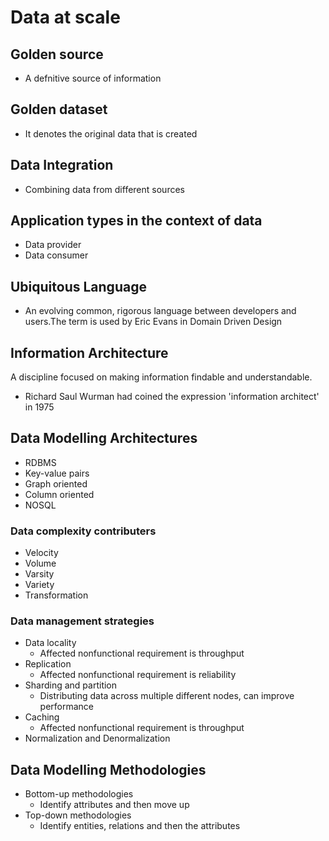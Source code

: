 # Data at scale

## Golden source
 - A defnitive source of information
## Golden dataset
 - It denotes the original data that is created
## Data Integration
 - Combining data from different sources
## Application types in the context of data
 - Data provider
 - Data consumer
## Ubiquitous Language 
 - An evolving common, rigorous language between developers and users.The term is used by Eric Evans in Domain Driven Design

## Information Architecture
 A discipline focused on making information findable and understandable.
 - Richard Saul Wurman had coined the expression 'information architect' in 1975

## Data Modelling Architectures
 + RDBMS
 + Key-value pairs
 + Graph oriented
 + Column oriented
 + NOSQL
### Data complexity contributers
 + Velocity
 + Volume
 + Varsity
 + Variety
 + Transformation
### Data management strategies
 + Data locality
   - Affected nonfunctional requirement is throughput
 + Replication
   - Affected nonfunctional requirement is reliability
 + Sharding and partition
   - Distributing data across multiple different nodes, can improve performance
 + Caching
   - Affected nonfunctional requirement is throughput
 + Normalization and Denormalization

## Data Modelling Methodologies
 + Bottom-up methodologies
   - Identify attributes and then move up
 + Top-down methodologies
   - Identify entities, relations and then the attributes


